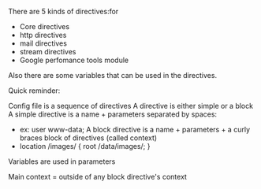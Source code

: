 There are 5 kinds of directives:for 

- Core directives
- http directives
- mail directives
- stream directives
- Google perfomance tools module

Also there are some variables that can be used in the directives.

Quick reminder:

Config file is a sequence of directives
A directive is either simple or a block
A simple directive is a name + parameters separated by spaces:
- ex: user www-data;
A block directive is a name + parameters + a curly braces block of directives (called context)
- location /images/ { root /data/images/; }

Variables are used in parameters

Main context = outside of any block directive's context